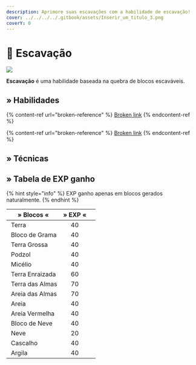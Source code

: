 ```yaml
---
description: Aprimore suas escavações com a habilidade de escavação!
cover: ../../../../.gitbook/assets/Inserir_um_titulo_3.png
coverY: 0
---
```


# 🏺 Escavação

![](../../../../.gitbook/assets/ExcavationSkill.webp)

**Escavação** é uma habilidade baseada na quebra de blocos escaváveis.&#x20;

## » Habilidades

{% content-ref url="broken-reference" %}
[Broken link](broken-reference)
{% endcontent-ref %}

{% content-ref url="broken-reference" %}
[Broken link](broken-reference)
{% endcontent-ref %}

## » Técnicas

## » Tabela de EXP ganho

{% hint style="info" %}
EXP ganho apenas em blocos gerados naturalmente.
{% endhint %}

<table><thead><tr><th>» Blocos «</th><th align="center">» EXP «</th><th data-hidden></th></tr></thead><tbody><tr><td><img src="../../../../.gitbook/assets/Dirt_JE1_BE1.webp" alt="" data-size="line"> Terra</td><td align="center">40</td><td></td></tr><tr><td><img src="../../../../.gitbook/assets/Grass_Block_BE1.webp" alt="" data-size="line"> Bloco de Grama</td><td align="center">40</td><td></td></tr><tr><td><img src="../../../../.gitbook/assets/Coarse_Dirt.webp" alt="" data-size="line"> Terra Grossa</td><td align="center">40</td><td></td></tr><tr><td><img src="../../../../.gitbook/assets/Podzol_JE2_BE2.webp" alt="" data-size="line"> Podzol</td><td align="center">40</td><td></td></tr><tr><td><img src="../../../../.gitbook/assets/Mycelium_JE1_BE1.webp" alt="" data-size="line"> Micélio</td><td align="center">40</td><td></td></tr><tr><td><img src="../../../../.gitbook/assets/Rooted_Dirt_JE1_BE1.webp" alt="" data-size="line"> Terra Enraizada</td><td align="center">60</td><td></td></tr><tr><td><img src="../../../../.gitbook/assets/Soul_Soil.webp" alt="" data-size="line"> Terra das Almas</td><td align="center">70</td><td></td></tr><tr><td><img src="../../../../.gitbook/assets/Soul_Sand_JE2_BE2.webp" alt="" data-size="line"> Areia das Almas</td><td align="center">70</td><td></td></tr><tr><td><img src="../../../../.gitbook/assets/Sand_JE5_BE3.webp" alt="" data-size="line"> Areia</td><td align="center">40</td><td></td></tr><tr><td><img src="../../../../.gitbook/assets/Red_Sand_JE3_BE2.webp" alt="" data-size="line"> Areia Vermelha</td><td align="center">40</td><td></td></tr><tr><td><img src="../../../../.gitbook/assets/Snow_%28layers_7%29_JE2_BE1.webp" alt="" data-size="line"> Bloco de Neve</td><td align="center">40</td><td></td></tr><tr><td><img src="../../../../.gitbook/assets/SnowNew.webp" alt="" data-size="line"> Neve</td><td align="center">20</td><td></td></tr><tr><td><img src="../../../../.gitbook/assets/Gravel.webp" alt="" data-size="line"> Cascalho</td><td align="center">40</td><td></td></tr><tr><td><img src="../../../../.gitbook/assets/Clay_JE2_BE2.webp" alt="" data-size="line"> Argila</td><td align="center">40</td><td></td></tr></tbody></table>
